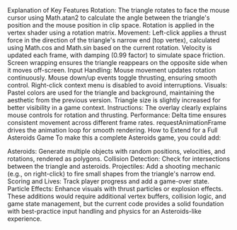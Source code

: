 Explanation of Key Features
Rotation:
The triangle rotates to face the mouse cursor using Math.atan2 to calculate the angle between the triangle's position and the mouse position in clip space.
Rotation is applied in the vertex shader using a rotation matrix.
Movement:
Left-click applies a thrust force in the direction of the triangle's narrow end (top vertex), calculated using Math.cos and Math.sin based on the current rotation.
Velocity is updated each frame, with damping (0.99 factor) to simulate space friction.
Screen wrapping ensures the triangle reappears on the opposite side when it moves off-screen.
Input Handling:
Mouse movement updates rotation continuously.
Mouse down/up events toggle thrusting, ensuring smooth control.
Right-click context menu is disabled to avoid interruptions.
Visuals:
Pastel colors are used for the triangle and background, maintaining the aesthetic from the previous version.
Triangle size is slightly increased for better visibility in a game context.
Instructions:
The overlay clearly explains mouse controls for rotation and thrusting.
Performance:
Delta time ensures consistent movement across different frame rates.
requestAnimationFrame drives the animation loop for smooth rendering.
How to Extend for a Full Asteroids Game
To make this a complete Asteroids game, you could add:

Asteroids: Generate multiple objects with random positions, velocities, and rotations, rendered as polygons.
Collision Detection: Check for intersections between the triangle and asteroids.
Projectiles: Add a shooting mechanic (e.g., on right-click) to fire small shapes from the triangle's narrow end.
Scoring and Lives: Track player progress and add a game-over state.
Particle Effects: Enhance visuals with thrust particles or explosion effects.
These additions would require additional vertex buffers, collision logic, and game state management, but the current code provides a solid foundation with best-practice input handling and physics for an Asteroids-like experience.
